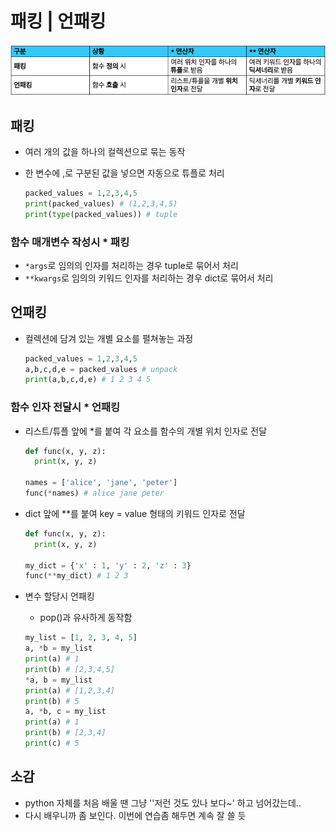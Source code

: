 # 패킹 | 언패킹

![image](./image.png)

## 패킹

- 여러 개의 값을 하나의 컬렉션으로 묶는 동작

- 한 변수에 ,로 구분된 값을 넣으면 자동으로 튜플로 처리

  ```python
  packed_values = 1,2,3,4,5
  print(packed_values) # (1,2,3,4,5)
  print(type(packed_values)) # tuple
  ```

### 함수 매개변수 작성시 * 패킹

- `*args`로 임의의 인자를 처리하는 경우 tuple로 묶어서 처리
- `**kwargs`로 임의의 키워드 인자를 처리하는 경우 dict로 묶어서 처리

## 언패킹

- 컬렉션에 담겨 있는 개별 요소를 펼쳐놓는 과정

  ```python
  packed_values = 1,2,3,4,5
  a,b,c,d,e = packed_values # unpack
  print(a,b,c,d,e) # 1 2 3 4 5
  ```

### 함수 인자 전달시 * 언패킹

- 리스트/튜플 앞에 *를 붙여 각 요소를 함수의 개별 위치 인자로 전달

  ```python
  def func(x, y, z):
  	print(x, y, z)
  
  names = ['alice', 'jane', 'peter']
  func(*names) # alice jane peter
  ```

- dict 앞에 **를 붙여 key = value 형태의 키워드 인자로 전달

  ```python
  def func(x, y, z):
  	print(x, y, z)
  	
  my_dict = {'x' : 1, 'y' : 2, 'z' : 3}
  func(**my_dict) # 1 2 3
  ```

- 변수 할당시 언패킹

  - pop()과 유사하게 동작함

  ```python
  my_list = [1, 2, 3, 4, 5]
  a, *b = my_list
  print(a) # 1
  print(b) # [2,3,4,5]
  *a, b = my_list
  print(a) # [1,2,3,4]
  print(b) # 5
  a, *b, c = my_list
  print(a) # 1
  print(b) # [2,3,4]
  print(c) # 5
  ```

## 소감

- python 자체를 처음 배울 땐 그냥 ''저런 것도 있나 보다~' 하고 넘어갔는데..
- 다시 배우니까 좀 보인다. 이번에 연습좀 해두면 계속 잘 쓸 듯